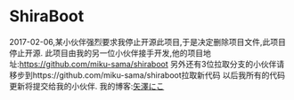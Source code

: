 ShiraBoot
===============
2017-02-06,某小伙伴强烈要求我停止开源此项目,于是决定删除项目文件,此项目停止开源.
此项目由我的另一位小伙伴接手开发,他的项目地址:https://github.com/miku-sama/shiraboot
另外还有3位拉取分支的小伙伴请移步到https://github.com/miku-sama/shiraboot拉取新代码
以后我所有的代码更新将提交给我的小伙伴.
我的博客:[矢澤にこ](https://blog.ni-co.moe/)